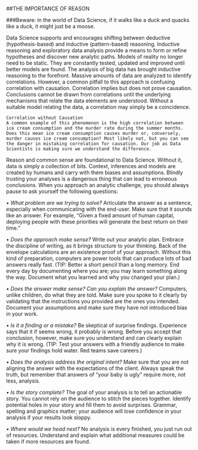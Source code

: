 ##THE IMPORTANCE OF REASON###Beware: in the world of Data Science, if it walks like a duck and quacks like a duck, it might just be a moose.  
Data Science supports and encourages shifting between deductive (hypothesis-based) and inductive (pattern-based) reasoning. Inductive reasoning and exploratory data analysis provide a means to form or refine hypotheses and discover new analytic paths. Models of reality no longer need to be static. They are constantly tested, updated and improved until better models are found.The analysis of big data has brought inductive reasoning to the forefront. Massive amounts of data are analyzed to identify correlations. However, a common pitfall to this approach is confusing correlation with causation. Correlation implies but does not prove causation. Conclusions cannot be drawn from correlations until the underlying mechanisms that relate the data elements are understood. Without a suitable model relating the data, a correlation may simply be a coincidence. 
    Correlation without Causation    A common example of this phenomenon is the high correlation between ice cream consumption and the murder rate during the summer months. Does this mean ice cream consumption causes murder or, conversely, murder causes ice cream consumption? Most likely not, but you can see the danger in mistaking correlation for causation. Our job as Data Scientists is making sure we understand the difference. 
    
    
Reason and common sense are foundational to Data Science. Without it, data is simply a collection of bits. Context, inferences and models are created by humans and carry with them biases and assumptions. Blindly trusting your analyses is a dangerous thing that can lead to erroneous conclusions. When you approach an analytic challenge, you should always pause to ask yourself the following questions:  
    •	*What problem are we trying to solve?* Articulate the answer as a sentence, especially when communicating with the end-user. Make sure that it sounds like an answer. For example, “Given a fixed amount of human capital, deploying people with these priorities will generate the best return on their time.”  
•	*Does the approach make sense?* Write out your analytic plan. Embrace the discipline of writing, as it brings structure to your thinking. Back of the envelope calculations are an existence proof of your approach. Without this kind of preparation, computers are power tools that can produce lots of bad answers really fast. (TIP: Better a short pencil than a long memory. End every day by documenting where you are; you may learn something along the way. Document what you learned and why you changed your plan.)  
•	*Does the answer make sense? Can you explain the answer?* Computers, unlike children, do what they are told. Make sure you spoke to it clearly by validating that the instructions you provided are the ones you intended. Document your assumptions and make sure they have not introduced bias in your work.  
•	*Is it a finding or a mistake?* Be skeptical of surprise findings. Experience says that it if seems wrong, it probably is wrong. Before you accept that conclusion, however, make sure you understand and can clearly explain why it is wrong. (TIP: Test your answers with a friendly audience to make sure your findings hold water. Red teams save careers.)  
•	*Does the analysis address the original intent?* Make sure that you are not aligning the answer with the expectations of the client. Always speak the truth, but remember that answers of “your baby is ugly” require more, not less, analysis.  
•	*Is the story complete?* The goal of your analysis is to tell an actionable story. You cannot rely on the audience to stitch the pieces together. Identify potential holes in your story and fill them to avoid surprises. Grammar, spelling and graphics matter; your audience will lose confidence in your analysis if your results look sloppy.  
•	*Where would we head next?* No analysis is every finished, you just run out of resources. Understand and explain what additional measures could be taken if more resources are found.